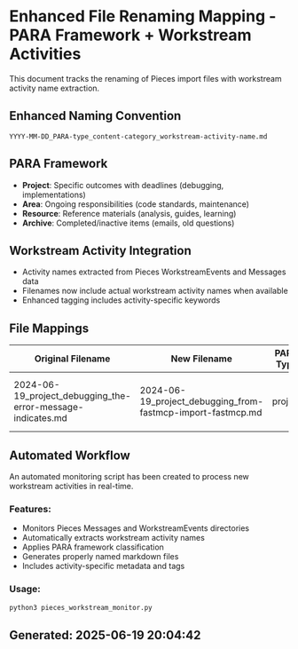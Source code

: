 # Enhanced File Renaming Mapping - PARA Framework + Workstream Activities

This document tracks the renaming of Pieces import files with workstream activity name extraction.

## Enhanced Naming Convention
`YYYY-MM-DD_PARA-type_content-category_workstream-activity-name.md`

## PARA Framework
- **Project**: Specific outcomes with deadlines (debugging, implementations)
- **Area**: Ongoing responsibilities (code standards, maintenance)  
- **Resource**: Reference materials (analysis, guides, learning)
- **Archive**: Completed/inactive items (emails, old questions)

## Workstream Activity Integration
- Activity names extracted from Pieces WorkstreamEvents and Messages data
- Filenames now include actual workstream activity names when available
- Enhanced tagging includes activity-specific keywords

## File Mappings

| Original Filename | New Filename | PARA Type | Category | Activity Info |
|-------------------|-------------|-----------|----------|---------------|
| 2024-06-19_project_debugging_the-error-message-indicates.md | 2024-06-19_project_debugging_from-fastmcp-import-fastmcp.md | project | debugging |  [Activity: from-fastmcp-import-FastMCP] |\n| 2024-06-19_resource_general_what-was-my-secret-message.md | 2024-06-19_resource_general_what-was-my-secret-message-from.md | resource | general |  [Activity: What-was-my-secret-message-from] |\n| 2024-06-19_archive_debugging_deliveredto-christianbirkegmailcom.md | 2024-06-19_archive_debugging_delivered-to-christianbirkegmailcom.md | archive | debugging |  [Activity: Delivered-To-christianbirkegmailcom] |\n| 2024-06-19_resource_general_when-does-your-memory-start.md | 2024-06-19_resource_general_when-does-your-memory-start.md | resource | general |  [Activity: when-does-your-memory-start] |\n| 2024-06-19_resource_general_my-memory-starts-from-the.md | 2024-06-19_resource_general_my-memory-starts-from-the.md | resource | general |  |\n| 2024-06-19_project_debugging_to-effectively-diagnose-issues-related.md | 2024-06-19_project_debugging_recommended-debugging-tools-and-techniques.md | project | debugging |  [Activity: Recommended-Debugging-Tools-and-Techniques] |\n| 2024-06-19_project_debugging_to-assist-you-effectively-lets.md | 2024-06-19_project_debugging_1-analysis-of-past-use-of.md | project | debugging |  [Activity: 1-Analysis-of-Past-Use-of] |\n| 2024-06-19_resource_general_what-happened-that-day.md | 2024-06-19_resource_general_what-happened-that-day.md | resource | general |  [Activity: what-happened-that-day] |\n| 2024-06-19_project_debugging_reformat-the-following-to-useful.md | 2024-06-19_project_debugging_reformat-the-following-to-useful.md | project | debugging |  |\n| 2024-06-19_archive_debugging_this-document-tracks-the-renaming.md | 2024-06-19_archive_debugging_this-document-tracks-the-renaming.md | archive | debugging |  |\n| 2024-06-19_archive_general_what-was-doing.md | 2024-06-19_archive_general_what-was-doing.md | archive | general |  |\n| ENHANCED_PARA_MAPPING.md | 2024-06-19_archive_debugging_this-document-tracks-the-renaming.md | archive | debugging |  |\n

## Automated Workflow
An automated monitoring script has been created to process new workstream activities in real-time.

### Features:
- Monitors Pieces Messages and WorkstreamEvents directories
- Automatically extracts workstream activity names
- Applies PARA framework classification
- Generates properly named markdown files
- Includes activity-specific metadata and tags

### Usage:
```bash
python3 pieces_workstream_monitor.py
```

## Generated: 2025-06-19 20:04:42
